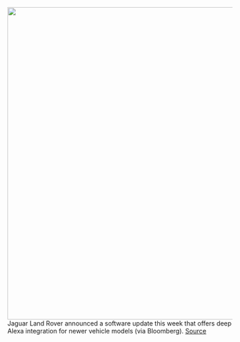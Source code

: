 <img src='https://cdn.vox-cdn.com/thumbor/a5DKobk4w0IWVu4Oucvw08LaK00=/0x0:2075x1383/1200x800/filters:focal(872x526:1204x858)/cdn.vox-cdn.com/uploads/chorus_image/image/70472717/Jag_I_PACE_Alexa_Interior_020222_02_0.0.jpeg' width='700px' /><br/>
Jaguar Land Rover announced a software update this week that offers deep Alexa integration for newer vehicle models (via Bloomberg).
<a href='https://www.theverge.com/2022/2/4/22917857/jaguar-land-rover-alexa-ota-software-update'> Source <a/>